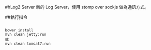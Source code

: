 #hLog2 Server
新的 Log Server，使用 stomp over sockjs 做為通訊方式。

##執行指令

```shell

bower install
mvn clean jetty:run
或
mvn clean tomcat7:run

```
